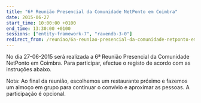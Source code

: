 ```yaml
---
title: "6ª Reunião Presencial da Comunidade NetPonto em Coimbra"
date: 2015-06-27
start_time: 10:00:00 +0100
end_time: 13:30:00 +0100
sessions: ["entity-framework-7", "ravendb-3-0"]
redirect_from: /reuniao/6a-reuniao-presencial-da-comunidade-netponto-em-coimbra/
---
```

No dia 27-06-2015 será realizada a 6ª Reunião Presencial da Comunidade NetPonto em Coimbra. Para participar, efectue o registo de acordo com as instruções abaixo.

Nota: Ao final da reunião, escolhemos um restaurante próximo e fazemos um almoço em grupo para continuar o convívio e aproximar as pessoas. A participação é opcional.

